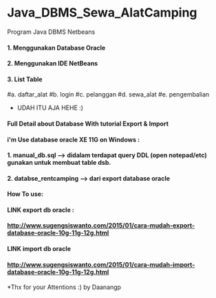 # Java_DBMS_Sewa_AlatCamping
Program Java DBMS Netbeans

#### 1. Menggunakan Database Oracle

#### 2. Menggunakan IDE NetBeans

#### 3. List Table

#a. daftar_alat
#b. login
#c. pelanggan
#d. sewa_alat
#e. pengembalian


* UDAH ITU AJA HEHE :)

#### Full Detail about Database With tutorial Export & Import

#### i'm Use database oracle XE 11G on Windows :

#### 1. manual_db.sql --> didalam terdapat query DDL (open notepad/etc) gunakan untuk membuat table dsb.
#### 2. databse_rentcamping --> dari export database oracle
 
#### How To use:
#### LINK export db oracle : 
#### http://www.sugengsiswanto.com/2015/01/cara-mudah-export-database-oracle-10g-11g-12g.html

#### LINK import db oracle
#### http://www.sugengsiswanto.com/2015/01/cara-mudah-import-database-oracle-10g-11g-12g.html

*Thx for your Attentions :) by Daanangp